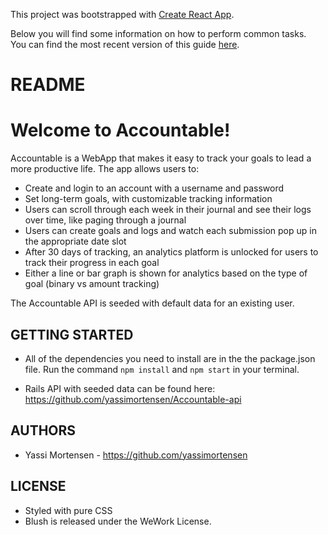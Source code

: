 This project was bootstrapped with [Create React App](https://github.com/facebookincubator/create-react-app).

Below you will find some information on how to perform common tasks.<br>
You can find the most recent version of this guide [here](https://github.com/facebookincubator/create-react-app/blob/master/packages/react-scripts/template/README.md).

# README

# Welcome to Accountable!

Accountable is a WebApp that makes it easy to track your goals to lead a more productive life. The app allows users to:
- Create and login to an account with a username and password
- Set long-term goals, with customizable tracking information
- Users can scroll through each week in their journal and see their logs over time, like paging through a journal
- Users can create goals and logs and watch each submission pop up in the appropriate date slot
- After 30 days of tracking, an analytics platform is unlocked for users to track their progress in each goal
- Either a line or bar graph is shown for analytics based on the type of goal (binary vs amount tracking)

The Accountable API is seeded with default data for an existing user.


## GETTING STARTED ##
- All of the dependencies you need to install are in the the package.json file. Run the command `npm install` and `npm start` in your terminal.

- Rails API with seeded data can be found here: https://github.com/yassimortensen/Accountable-api

## AUTHORS ##

- Yassi Mortensen - https://github.com/yassimortensen


## LICENSE ##
- Styled with pure CSS
- Blush is released under the WeWork License.
